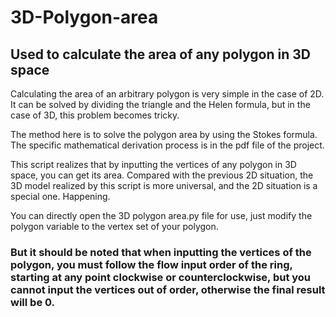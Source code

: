 # 3D-Polygon-area
## Used to calculate the area of any polygon in 3D space

Calculating the area of an arbitrary polygon is very simple in the case of 2D. It can be solved by dividing the triangle and the Helen formula, but in the case of 3D, this problem becomes tricky.

The method here is to solve the polygon area by using the Stokes formula. The specific mathematical derivation process is in the pdf file of the project.

This script realizes that by inputting the vertices of any polygon in 3D space, you can get its area. Compared with the previous 2D situation, the 3D model realized by this script is more universal, and the 2D situation is a special one. Happening.

You can directly open the 3D polygon area.py file for use, just modify the polygon variable to the vertex set of your polygon.

### But it should be noted that when inputting the vertices of the polygon, you must follow the flow input order of the ring, starting at any point clockwise or counterclockwise, but you cannot input the vertices out of order, otherwise the final result will be 0.
